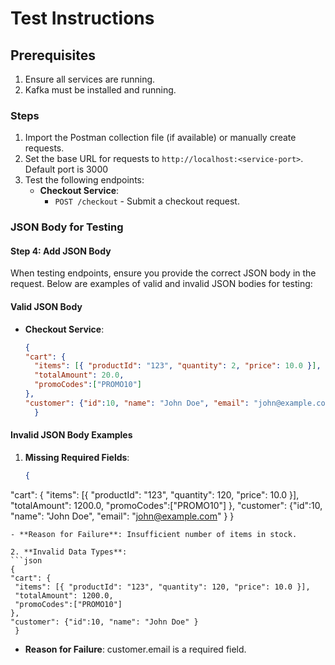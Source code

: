 # Test Instructions

## Prerequisites

1. Ensure all services are running.
2. Kafka must be installed and running.

### Steps

1. Import the Postman collection file (if available) or manually create requests.
2. Set the base URL for requests to `http://localhost:<service-port>`. Default port is 3000
3. Test the following endpoints:
   - **Checkout Service**:
     - `POST /checkout` - Submit a checkout request.

### JSON Body for Testing

#### Step 4: Add JSON Body

When testing endpoints, ensure you provide the correct JSON body in the request. Below are examples of valid and invalid JSON bodies for testing:

#### Valid JSON Body

- **Checkout Service**:
  ```json
  {
  "cart": {
    "items": [{ "productId": "123", "quantity": 2, "price": 10.0 }],
    "totalAmount": 20.0,
    "promoCodes":["PROMO10"]
  },
  "customer": {"id":10, "name": "John Doe", "email": "john@example.com" }
    }

  ```

#### Invalid JSON Body Examples

1. **Missing Required Fields**:
   ```json
   {
  "cart": {
    "items": [{ "productId": "123", "quantity": 120, "price": 10.0 }],
    "totalAmount": 1200.0,
    "promoCodes":["PROMO10"]
  },
  "customer": {"id":10, "name": "John Doe", "email": "john@example.com" }
    }
   ```
   - **Reason for Failure**: Insufficient number of items in stock.

2. **Invalid Data Types**:
   ```json
   {
  "cart": {
    "items": [{ "productId": "123", "quantity": 120, "price": 10.0 }],
    "totalAmount": 1200.0,
    "promoCodes":["PROMO10"]
  },
  "customer": {"id":10, "name": "John Doe" }
    }
   ```
   - **Reason for Failure**: customer.email is a required field.



